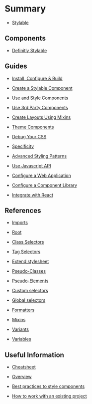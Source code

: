 # Summary

* [Stylable](README.md)

## Components

* [Definitly Stylable](components/definitly-stylable.md)

## Guides

* [Install, Configure & Build](guides/installconfigure.md)

* [Create a Stylable Component](guides/createcomponent.md)

* [Use and Style Components](guides/usestylecomponents.md)

* [Use 3rd Party Components](guides/use3rdparty.md)

* [Create Layouts Using Mixins](guides/create-layouts.md)

* [Theme Components](guides/themecomponents.md)

* [Debug Your CSS](guides/debugging.md)

* [Specificity]()

* [Advanced Styling Patterns]()

* [Use Javascript API](guides/usejsapi.md)

* [Configure a Web Application](guides/configurewebapp.md)

* [Configure a Component Library](guides/configurelibrary.md)

* [Integrate with React](guides/react-integration.md)

## References

* [Imports](references/imports.md)

* [Root](references/root.md)

* [Class Selectors](references/class-selectors.md)

* [Tag Selectors](references/tag-selectors.md)

* [Extend stylesheet](references/extend-stylesheet.md)

* [Pseudo-Classes](references/pseudo-classes.md)

* [Pseudo-Elements](references/pseudo-elements.md)

* [Custom selectors](references/custom-selectors.md)

* [Global selectors](references/global-selectors.md)

* [Formatters](references/formatters.md)

* [Mixins](references/mixin-syntax.md)

* [Variants](references/variants.md)

* [Variables](references/variables.md)

## Useful Information

* [Cheatsheet](usefulInfo/cheatsheet.md)

* [Overview](usefulInfo/Overview.md)

* [Best practices to style components]()

* [How to work with an existing project]()